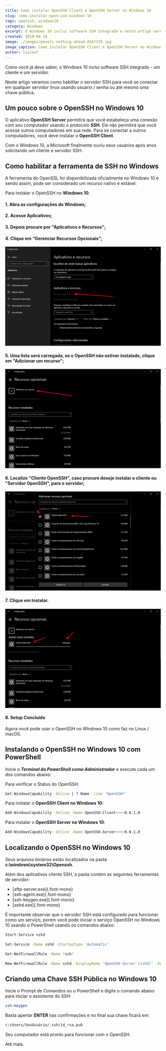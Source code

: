 ```yaml
---
title: Como instalar OpenSSH Client e OpenSSH Server no Windows 10
slug: como-instalar-open-ssh-windows-10
tags: openssh, windows10
category: Windows
excerpt: O Windows 10 inclui software SSH integrado e neste artigo veremos como habilitar o servidor SSH.
created: 2019-04-18
image: ./images/pexels-nothing-ahead-4567339.jpg
image_caption: Como instalar OpenSSH Client e OpenSSH Server no Windows 10
author: luizeof
---
```


Como você já deve saber, o Windows 10 inclui software SSH integrado - um cliente e um servidor.

Neste artigo veremos como habilitar o servidor SSH para você se conectar em qualquer servidor linux usando usuário / senha ou até mesmo uma chave pública.

## Um pouco sobre o OpenSSH no Windows 10

O aplicativo **OpenSSH Server** permitirá que você estabeleça uma conexão com seu computador usando o protocolo **SSH**. Ele não permitirá que você acesse outros computadores em sua rede. Para se conectar a outros computadores, você deve instalar o **OpenSSH Client**.

Com o Windows 10, a Microsoft finalmente ouviu seus usuários após anos solicitando um cliente e servidor SSH.

## Como habilitar a ferramenta de SSH no Windows

A ferramenta do OpenSSL foi disponibilizada oficialmente no Windows 10 e sendo assim, pode ser considerado um recurso nativo e estável.

Para instalar o OpenSSH no **Windows 10**:

#### 1. Abra as configurações do Windows;

#### 2. Acesse Aplicativos;

#### 3. Depois procure por "Aplicativos e Recursos";

#### 4. Clique em “Gerenciar Recursos Opcionais”;

![Gerenciar Recursos Opcionais](./images/cc0a432e-3bf2-422d-8926-0426cccd48e8-01.png)

#### 5. Uma lista será carregada, se o OpenSSH não estiver instalado, clique em "Adicionar um recurso";

![Gerenciar Recursos Opcionais](./images/cd69b170-7da0-4d24-b932-0aecefba6995-02.png)

#### 6. Localize "Cliente OpenSSH", caso procure deseje instalar o cliente ou "Servidor OpenSSH", para o servidor;

![Gerenciar Recursos Opcionais](./images/3dc81c68-421d-406e-afae-323364b8b825-03.png)

#### 7. Clique em Instalar.

![Gerenciar Recursos Opcionais](./images/80a603d4-314c-4e8a-8907-579614f7a4ff-04.png)

#### 8. Setup Concluído

Agora você pode usar o OpenSSH no Windows 10 como faz no Linux / macOS.

## Instalando o OpenSSH no Windows 10 com PowerShell

Inicie o ***Terminal do PowerShell como Administrador*** e execute cada um dos comandos abaixo:

Para verificar o Status do OpenSSH:

```bash
Get-WindowsCapability -Online | ? Name -like 'OpenSSH*'
```

Para instalar o **OpenSSH Client no Windows 10**:

```bash
Add-WindowsCapability -Online -Name OpenSSH.Client~~~~0.0.1.0
```

Para instalar o **OpenSSH Server no Windows 10**:

```bash
Add-WindowsCapability -Online -Name OpenSSH.Server~~~~0.0.1.0
```

## Localizando o OpenSSH no Windows 10

Seus arquivos binários estão localizados na pasta **c:\windows\system32\Openssh**.

Além dos aplicativos cliente SSH, a pasta contém as seguintes ferramentas de servidor:

- [sftp-server.exe]{.font-mono}
- [ssh-agent.exe]{.font-mono}
- [ssh-keygen.exe]{.font-mono}
- [sshd.exe]{.font-mono}

É importante observar que o servidor SSH está configurado para funcionar como um serviço, porém você pode iniciar o serviço OpenSSH no Windows 10 usando o PowerShell usando os comandos abaixo:

```bash
Start-Service sshd
```

```bash
Set-Service -Name sshd -StartupType 'Automatic'
```

```bash
Get-NetFirewallRule -Name *ssh*
```

```bash
New-NetFirewallRule -Name sshd -DisplayName 'OpenSSH Server (sshd)' -Enabled True -Direction Inbound -Protocol TCP -Action Allow -LocalPort 22
```

## Criando uma Chave SSH Pública no Windows 10

Inicie o Prompt de Comandos ou o PowerShell e digite o comando abaixo para iniciar o assistente do SSH:

```bash
ssh-keygen
```

Basta apertar **ENTER** nas confirmações e no final sua chave ficará em:

```bash
c:/Users/SeuUsuário/.ssh/id_rsa.pub
```

Seu computador está pronto para funcionar com o OpenSSH.

Até mais.
